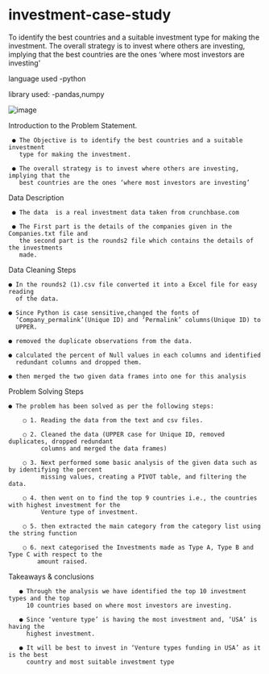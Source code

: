 # investment-case-study
To identify the best countries and a suitable investment type for making the investment. The overall strategy is to invest where others are investing, implying that the best countries are the ones ‘where most investors are investing’

language used -python

library used:
-pandas,numpy



![image](https://github.com/Ashuk2810/investment-case-study/assets/97400304/23b044ed-71f6-43a0-9509-e8cdf2281761)

Introduction to the Problem Statement.

     ● The Objective is to identify the best countries and a suitable investment
       type for making the investment.

     ● The overall strategy is to invest where others are investing, implying that the
       best countries are the ones ‘where most investors are investing’


Data Description

     ● The data  is a real investment data taken from crunchbase.com

     ● The First part is the details of the companies given in the Companies.txt file and
       the second part is the rounds2 file which contains the details of the investments
       made.

Data Cleaning Steps

    ● In the rounds2 (1).csv file converted it into a Excel file for easy reading
      of the data.

    ● Since Python is case sensitive,changed the fonts of
      ‘Company_permalink’(Unique ID) and ‘Permalink’ columns(Unique ID) to
      UPPER.

    ● removed the duplicate observations from the data.

    ● calculated the percent of Null values in each columns and identified
      redundant columns and dropped them.

    ● then merged the two given data frames into one for this analysis

Problem Solving Steps

    ● The problem has been solved as per the following steps:

        ○ 1. Reading the data from the text and csv files.

        ○ 2. Cleaned the data (UPPER case for Unique ID, removed duplicates, dropped redundant
             columns and merged the data frames)

        ○ 3. Next performed some basic analysis of the given data such as by identifying the percent
             missing values, creating a PIVOT table, and filtering the data.

        ○ 4. then went on to find the top 9 countries i.e., the countries with highest investment for the
             Venture type of investment.

        ○ 5. then extracted the main category from the category list using the string function

        ○ 6. next categorised the Investments made as Type A, Type B and Type C with respect to the
            amount raised.

Takeaways & conclusions

       ● Through the analysis we have identified the top 10 investment types and the top
         10 countries based on where most investors are investing.

       ● Since ‘venture type’ is having the most investment and, ‘USA’ is having the
         highest investment.

       ● It will be best to invest in ‘Venture types funding in USA’ as it is the best
         country and most suitable investment type


